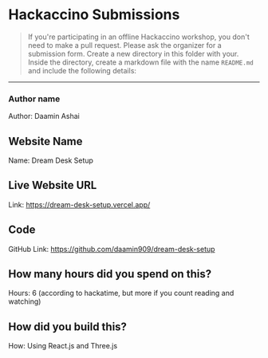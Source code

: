 # Hackaccino Submissions

> If you're participating in an offline Hackaccino workshop, you don't need to make a pull request. Please ask the organizer for a submission form.
Create a new directory in this folder with your. Inside the directory, create a markdown file with the name `README.md` and include the following details:

---

### Author name

Author: Daamin Ashai

<!-- A name or nickname that you want to appear as the author of the website -->

## Website Name

Name: Dream Desk Setup

## Live Website URL

Link: https://dream-desk-setup.vercel.app/

## Code

GitHub Link: https://github.com/daamin909/dream-desk-setup

## How many hours did you spend on this?

Hours: 6 (according to hackatime, but more if you count reading and watching)

## How did you build this?

How: Using React.js and Three.js
